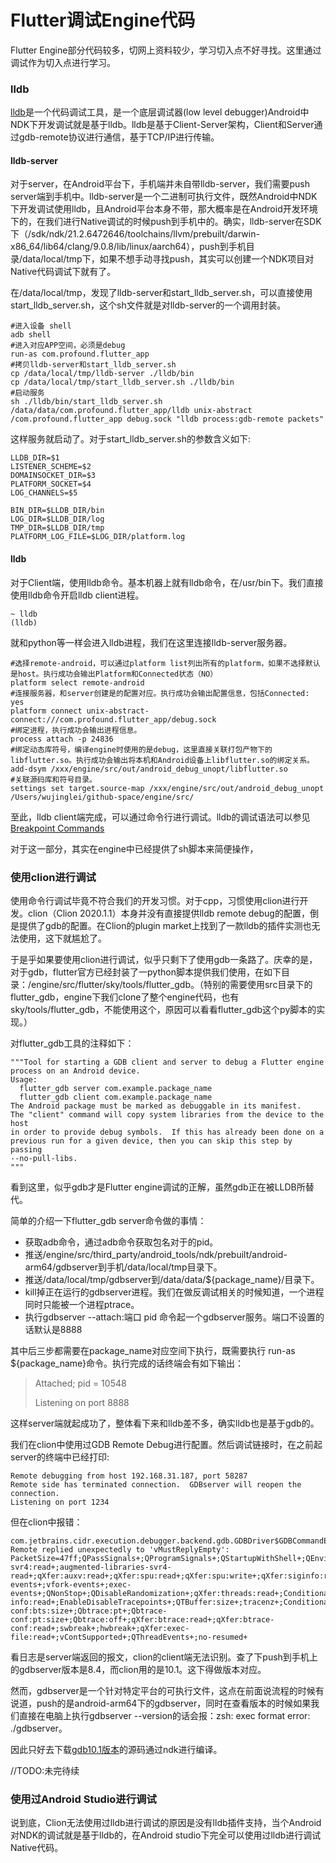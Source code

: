 Flutter调试Engine代码
====================

Flutter Engine部分代码较多，切网上资料较少，学习切入点不好寻找。这里通过调试作为切入点进行学习。

### lldb

<a href="https://lldb.llvm.org/use/remote.html">lldb</a>是一个代码调试工具，是一个底层调试器(low level debugger)Android中NDK下开发调试就是基于lldb。lldb是基于Client-Server架构，Client和Server通过gdb-remote协议进行通信，基于TCP/IP进行传输。

#### lldb-server

对于server，在Android平台下，手机端并未自带lldb-server，我们需要push server端到手机中。lldb-server是一个二进制可执行文件，既然Android中NDK下开发调试使用lldb，且Android平台本身不带，那大概率是在Android开发环境下的，在我们进行Native调试的时候push到手机中的。确实，lldb-server在SDK下（/sdk/ndk/21.2.6472646/toolchains/llvm/prebuilt/darwin-x86_64/lib64/clang/9.0.8/lib/linux/aarch64），push到手机目录/data/local/tmp下，如果不想手动寻找push，其实可以创建一个NDK项目对Native代码调试下就有了。

在/data/local/tmp，发现了lldb-server和start_lldb_server.sh，可以直接使用start_lldb_server.sh，这个sh文件就是对lldb-server的一个调用封装。

```
#进入设备 shell
adb shell 
#进入对应APP空间，必须是debug
run-as com.profound.flutter_app
#拷贝lldb-server和start_lldb_server.sh
cp /data/local/tmp/lldb-server ./lldb/bin
cp /data/local/tmp/start_lldb_server.sh ./lldb/bin
#启动服务
sh ./lldb/bin/start_lldb_server.sh /data/data/com.profound.flutter_app/lldb unix-abstract /com.profound.flutter_app debug.sock "lldb process:gdb-remote packets"
```

这样服务就启动了。对于start_lldb_server.sh的参数含义如下:
```
LLDB_DIR=$1
LISTENER_SCHEME=$2
DOMAINSOCKET_DIR=$3
PLATFORM_SOCKET=$4
LOG_CHANNELS=$5

BIN_DIR=$LLDB_DIR/bin
LOG_DIR=$LLDB_DIR/log
TMP_DIR=$LLDB_DIR/tmp
PLATFORM_LOG_FILE=$LOG_DIR/platform.log
```

#### lldb

对于Client端，使用lldb命令。基本机器上就有lldb命令，在/usr/bin下。我们直接使用lldb命令开启lldb client进程。
```
~ lldb
(lldb) 
```

就和python等一样会进入lldb进程，我们在这里连接lldb-server服务器。
```
#选择remote-android，可以通过platform list列出所有的platform，如果不选择默认是host。执行成功会输出Platform和Connected状态（NO）
platform select remote-android
#连接服务器，和server创建是的配置对应。执行成功会输出配置信息，包括Connected: yes
platform connect unix-abstract-connect:///com.profound.flutter_app/debug.sock
#绑定进程，执行成功会输出进程信息。
process attach -p 24836
#绑定动态库符号，编译engine时使用的是debug，这里直接关联打包产物下的libflutter.so。执行成功会输出将本机和Android设备上libflutter.so的绑定关系。
add-dsym /xxx/engine/src/out/android_debug_unopt/libflutter.so
#关联源码库和符号目录。
settings set target.source-map /xxx/engine/src/out/android_debug_unopt /Users/wujinglei/github-space/engine/src/
```

至此，lldb client端完成，可以通过命令行进行调试。lldb的调试语法可以参见<a href="https://lldb.llvm.org/use/map.html#id2">Breakpoint Commands</a>

对于这一部分，其实在engine中已经提供了sh脚本来简便操作，

### 使用clion进行调试 
使用命令行调试毕竟不符合我们的开发习惯。对于cpp，习惯使用clion进行开发。clion（Clion 2020.1.1）本身并没有直接提供lldb remote debug的配置，倒是提供了gdb的配置。在Clion的plugin market上找到了一款lldb的插件实测也无法使用，这下就尴尬了。

于是乎如果要使用clion进行调试，似乎只剩下了使用gdb一条路了。庆幸的是，对于gdb，flutter官方已经封装了一python脚本提供我们使用，在如下目录：/engine/src/flutter/sky/tools/flutter_gdb。（特别的需要使用src目录下的flutter_gdb，engine下我们clone了整个engine代码，也有sky/tools/flutter_gdb，不能使用这个，原因可以看看flutter_gdb这个py脚本的实现。）

对flutter_gdb工具的注释如下：
```
"""Tool for starting a GDB client and server to debug a Flutter engine process on an Android device.
Usage:
  flutter_gdb server com.example.package_name
  flutter_gdb client com.example.package_name
The Android package must be marked as debuggable in its manifest.
The "client" command will copy system libraries from the device to the host
in order to provide debug symbols.  If this has already been done on a
previous run for a given device, then you can skip this step by passing
--no-pull-libs.
"""
```

看到这里，似乎gdb才是Flutter engine调试的正解，虽然gdb正在被LLDB所替代。

简单的介绍一下flutter_gdb server命令做的事情：

* 获取adb命令，通过adb命令获取包名对于的pid。
* 推送/engine/src/third_party/android_tools/ndk/prebuilt/android-arm64/gdbserver到手机/data/local/tmp目录下。
* 推送/data/local/tmp/gdbserver到/data/data/${package_name}/目录下。
* kill掉正在运行的gdbserver进程。我们在做反调试相关的时候知道，一个进程同时只能被一个进程ptrace。
* 执行gdbserver --attach:端口 pid 命令起一个gdbserver服务。端口不设置的话默认是8888

其中后三步都需要在package_name对应空间下执行，既需要执行 run-as ${package_name}命令。执行完成的话终端会有如下输出：

>Attached; pid = 10548
>
>Listening on port 8888

这样server端就起成功了，整体看下来和lldb差不多，确实lldb也是基于gdb的。

我们在clion中使用过GDB Remote Debug进行配置。然后调试链接时，在之前起server的终端中已经打印:
```
Remote debugging from host 192.168.31.187, port 58287
Remote side has terminated connection.  GDBserver will reopen the connection.
Listening on port 1234
```

但在clion中报错：
```
com.jetbrains.cidr.execution.debugger.backend.gdb.GDBDriver$GDBCommandException: Remote replied unexpectedly to 'vMustReplyEmpty': PacketSize=47ff;QPassSignals+;QProgramSignals+;QStartupWithShell+;QEnvironmentHexEncoded+;QEnvironmentReset+;QEnvironmentUnset+;QSetWorkingDir+;QCatchSyscalls+;qXfer:libraries-svr4:read+;augmented-libraries-svr4-read+;qXfer:auxv:read+;qXfer:spu:read+;qXfer:spu:write+;qXfer:siginfo:read+;qXfer:siginfo:write+;qXfer:features:read+;QStartNoAckMode+;qXfer:osdata:read+;multiprocess+;fork-events+;vfork-events+;exec-events+;QNonStop+;QDisableRandomization+;qXfer:threads:read+;ConditionalTracepoints+;TraceStateVariables+;TracepointSource+;DisconnectedTracing+;FastTracepoints+;StaticTracepoints+;InstallInTrace+;qXfer:statictrace:read+;qXfer:traceframe-info:read+;EnableDisableTracepoints+;QTBuffer:size+;tracenz+;ConditionalBreakpoints+;BreakpointCommands+;QAgent+;Qbtrace:bts+;Qbtrace-conf:bts:size+;Qbtrace:pt+;Qbtrace-conf:pt:size+;Qbtrace:off+;qXfer:btrace:read+;qXfer:btrace-conf:read+;swbreak+;hwbreak+;qXfer:exec-file:read+;vContSupported+;QThreadEvents+;no-resumed+
```

看日志是server端返回的报文，clion的client端无法识别。查了下push到手机上的gdbserver版本是8.4，而clion用的是10.1。这下得做版本对应。

然而，gdbserver是一个针对特定平台的可执行文件，这点在前面说流程的时候有说道，push的是android-arm64下的gdbserver，同时在查看版本的时候如果我们直接在电脑上执行gdbserver --version的话会报：zsh: exec format error: ./gdbserver。

因此只好去下载<a href="https://ftp.gnu.org/gnu/gdb/">gdb10.1版本</a>的源码通过ndk进行编译。


//TODO:未完待续

### 使用过Android Studio进行调试
说到底，Clion无法使用过lldb进行调试的原因是没有lldb插件支持，当个Android对NDK的调试就是基于lldb的，在Android studio下完全可以使用过lldb进行调试Native代码。